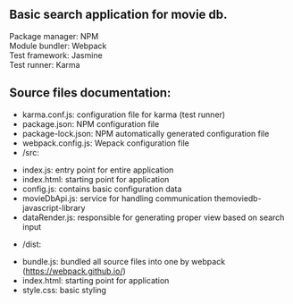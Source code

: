 Basic search application for movie db.
---------

Package manager: NPM<br />
Module bundler: Webpack<br />
Test framework: Jasmine<br />
Test runner: Karma<br />

Source files documentation:
---------

* karma.conf.js: configuration file for karma (test runner)<br />
* package.json: NPM configuration file<br />
* package-lock.json: NPM automatically generated configuration file<br />
* webpack.config.js: Wepack configuration file<br />
* /src:<br />
- index.js: entry point for entire application<br />
- index.html: starting point for application<br />
- config.js: contains basic configuration data<br />
- movieDbApi.js: service for handling communication themoviedb-javascript-library<br />
- dataRender.js: responsible for generating proper view based on search input<br />
* /dist: <br />
- bundle.js: bundled all source files into one by webpack (https://webpack.github.io/)<br />
- index.html: starting point for application<br />
- style.css: basic styling<br />
